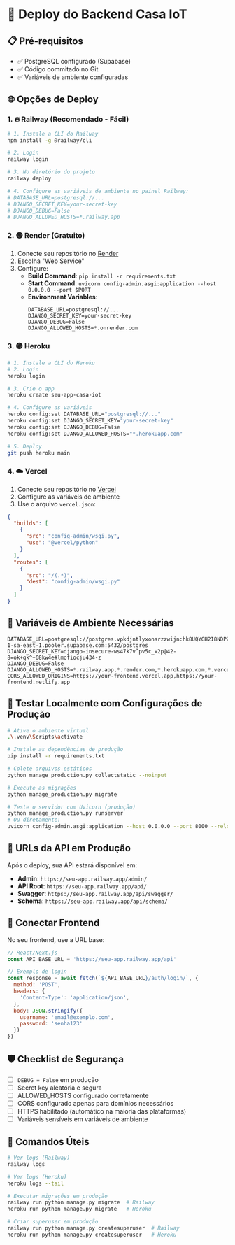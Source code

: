 # 🚀 Deploy do Backend Casa IoT

## 📋 Pré-requisitos

- ✅ PostgreSQL configurado (Supabase)
- ✅ Código commitado no Git
- ✅ Variáveis de ambiente configuradas

## 🌐 Opções de Deploy

### 1. 🔥 Railway (Recomendado - Fácil)

```bash
# 1. Instale a CLI do Railway
npm install -g @railway/cli

# 2. Login
railway login

# 3. No diretório do projeto
railway deploy

# 4. Configure as variáveis de ambiente no painel Railway:
# DATABASE_URL=postgresql://...
# DJANGO_SECRET_KEY=your-secret-key
# DJANGO_DEBUG=False
# DJANGO_ALLOWED_HOSTS=*.railway.app
```

### 2. 🟢 Render (Gratuito)

1. Conecte seu repositório no [Render](https://render.com)
2. Escolha "Web Service"
3. Configure:
   - **Build Command**: `pip install -r requirements.txt`
   - **Start Command**: `uvicorn config-admin.asgi:application --host 0.0.0.0 --port $PORT`
   - **Environment Variables**:
     ```
     DATABASE_URL=postgresql://...
     DJANGO_SECRET_KEY=your-secret-key
     DJANGO_DEBUG=False
     DJANGO_ALLOWED_HOSTS=*.onrender.com
     ```

### 3. 🟣 Heroku

```bash
# 1. Instale a CLI do Heroku
# 2. Login
heroku login

# 3. Crie o app
heroku create seu-app-casa-iot

# 4. Configure as variáveis
heroku config:set DATABASE_URL="postgresql://..."
heroku config:set DJANGO_SECRET_KEY="your-secret-key"
heroku config:set DJANGO_DEBUG=False
heroku config:set DJANGO_ALLOWED_HOSTS="*.herokuapp.com"

# 5. Deploy
git push heroku main
```

### 4. ☁️ Vercel

1. Conecte seu repositório no [Vercel](https://vercel.com)
2. Configure as variáveis de ambiente
3. Use o arquivo `vercel.json`:

```json
{
  "builds": [
    {
      "src": "config-admin/wsgi.py",
      "use": "@vercel/python"
    }
  ],
  "routes": [
    {
      "src": "/(.*)",
      "dest": "config-admin/wsgi.py"
    }
  ]
}
```

## 🔐 Variáveis de Ambiente Necessárias

```env
DATABASE_URL=postgresql://postgres.vpkdjntlyxonsrzzwijn:hk8UQYGH2I8NDPZB@aws-1-sa-east-1.pooler.supabase.com:5432/postgres
DJANGO_SECRET_KEY=django-insecure-ws47k7v^pv5c_=2p@42-8=ok+qk^+68kw4e#lmofiocju434-z
DJANGO_DEBUG=False
DJANGO_ALLOWED_HOSTS=*.railway.app,*.render.com,*.herokuapp.com,*.vercel.app
CORS_ALLOWED_ORIGINS=https://your-frontend.vercel.app,https://your-frontend.netlify.app
```

## 🧪 Testar Localmente com Configurações de Produção

```bash
# Ative o ambiente virtual
.\.venv\Scripts\activate

# Instale as dependências de produção
pip install -r requirements.txt

# Colete arquivos estáticos
python manage_production.py collectstatic --noinput

# Execute as migrações
python manage_production.py migrate

# Teste o servidor com Uvicorn (produção)
python manage_production.py runserver
# Ou diretamente:
uvicorn config-admin.asgi:application --host 0.0.0.0 --port 8000 --reload
```

## 📱 URLs da API em Produção

Após o deploy, sua API estará disponível em:

- **Admin**: `https://seu-app.railway.app/admin/`
- **API Root**: `https://seu-app.railway.app/api/`
- **Swagger**: `https://seu-app.railway.app/api/swagger/`
- **Schema**: `https://seu-app.railway.app/api/schema/`

## 🔗 Conectar Frontend

No seu frontend, use a URL base:

```javascript
// React/Next.js
const API_BASE_URL = 'https://seu-app.railway.app/api'

// Exemplo de login
const response = await fetch(`${API_BASE_URL}/auth/login/`, {
  method: 'POST',
  headers: {
    'Content-Type': 'application/json',
  },
  body: JSON.stringify({
    username: 'email@exemplo.com',
    password: 'senha123'
  })
})
```

## 🛡️ Checklist de Segurança

- [ ] `DEBUG = False` em produção
- [ ] Secret key aleatória e segura
- [ ] ALLOWED_HOSTS configurado corretamente
- [ ] CORS configurado apenas para domínios necessários
- [ ] HTTPS habilitado (automático na maioria das plataformas)
- [ ] Variáveis sensíveis em variáveis de ambiente

## 🔧 Comandos Úteis

```bash
# Ver logs (Railway)
railway logs

# Ver logs (Heroku)
heroku logs --tail

# Executar migrações em produção
railway run python manage.py migrate  # Railway
heroku run python manage.py migrate   # Heroku

# Criar superuser em produção
railway run python manage.py createsuperuser  # Railway
heroku run python manage.py createsuperuser   # Heroku
```

